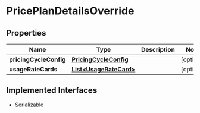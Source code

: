 

# PricePlanDetailsOverride


## Properties

| Name | Type | Description | Notes |
|------------ | ------------- | ------------- | -------------|
|**pricingCycleConfig** | [**PricingCycleConfig**](PricingCycleConfig.md) |  |  [optional] |
|**usageRateCards** | [**List&lt;UsageRateCard&gt;**](UsageRateCard.md) |  |  [optional] |


## Implemented Interfaces

* Serializable


